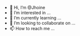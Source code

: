 - 👋 Hi, I’m @Jhoine
- 👀 I’m interested in ...
- 🌱 I’m currently learning ...
- 💞️ I’m looking to collaborate on ...
- 📫 How to reach me ...

<!---
Jhoine/Jhoine is a ✨ special ✨ repository because its `README.md` (this file) appears on your GitHub profile.
You can click the Preview link to take a look at your changes.
--->
